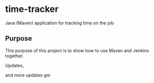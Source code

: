 # time-tracker
Java (Maven) application for tracking time on the job

## Purpose

This purpose of this project is to show how to use Maven and Jenkins together.

Updates, 

and more updates
gm
